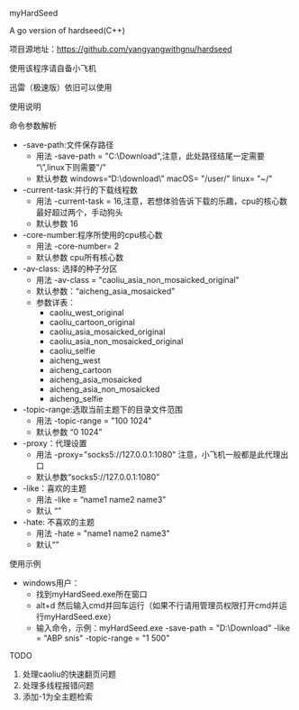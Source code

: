 myHardSeed

A go version of hardseed(C++) 

项目源地址：https://github.com/yangyangwithgnu/hardseed

使用该程序请自备小飞机

迅雷（极速版）依旧可以使用

使用说明

命令参数解析

- -save-path:文件保存路径
  - 用法 -save-path = "C:\Download\",注意，此处路径结尾一定需要 “\”,linux下则需要"/"
  - 默认参数  windows=“D:\download\”  macOS= "/user/" linux= "~/"
- -current-task:并行的下载线程数
  - 用法 -current-task = 16,注意，若想体验告诉下载的乐趣，cpu的核心数最好超过两个，手动狗头 
  - 默认参数 16
- -core-number:程序所使用的cpu核心数
  - 用法 -core-number= 2
  - 默认参数 cpu所有核心数
- -av-class: 选择的种子分区
  - 用法 -av-class = "caoliu_asia_non_mosaicked_original"
  - 默认参数：“aicheng_asia_mosaicked”
  - 参数详表：
    - caoliu_west_original
    - caoliu_cartoon_original
    - caoliu_asia_mosaicked_original
    - caoliu_asia_non_mosaicked_original
    - caoliu_selfie
    - aicheng_west
    - aicheng_cartoon
    - aicheng_asia_mosaicked
    - aicheng_asia_non_mosaicked
    - aicheng_selfie
- -topic-range:选取当前主题下的目录文件范围
  - 用法 -topic-range = "100 1024"
  - 默认参数 “0 1024”
- -proxy：代理设置
  - 用法 -proxy="socks5://127.0.0.1:1080" 注意，小飞机一般都是此代理出口
  - 默认参数“socks5://127.0.0.1:1080”
- -like：喜欢的主题
  - 用法 -like = “name1 name2 name3”
  - 默认 “”
- -hate: 不喜欢的主题
  - 用法 -hate = "name1 name2 name3"
  - 默认“”



使用示例

- windows用户：
  - 找到myHardSeed.exe所在窗口
  - alt+d 然后输入cmd并回车运行（如果不行请用管理员权限打开cmd并运行myHardSeed.exe）
  - 输入命令，示例：myHardSeed.exe -save-path = "D:\Download\"   -like = "ABP snis"  -topic-range = "1 500"

TODO

1. 处理caoliu的快速翻页问题
2. 处理多线程报错问题
3. 添加-1为全主题检索

